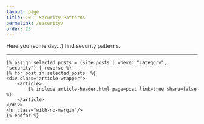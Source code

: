 ```yaml
---
layout: page
title: 10 - Security Patterns
permalink: /security/
order: 23
---
```


Here you (some day...) find security patterns.

<div id="search-results">
    <hr id="first-hr" class="with-no-margin"/>


    {% assign selected_posts = (site.posts | where: "category", "security") | reverse %}
    {% for post in selected_posts  %}
    <div class="article-wrapper">
        <article>
            {% include article-header.html page=post link=true share=false %}
        </article>
    </div>
    <hr class="with-no-margin"/>
    {% endfor %}
</div>
